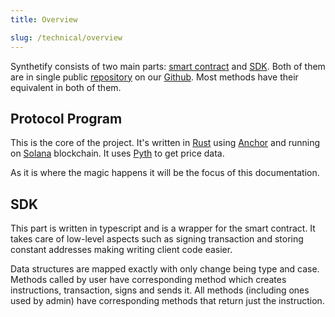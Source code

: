 ```yaml
---
title: Overview 

slug: /technical/overview
---
```


Synthetify consists of two main parts: [smart contract](#protocol-program) and [SDK](#sdk).
Both of them are in single public [repository](https://github.com/Synthetify/synthetify-protocol) 
on our [Github](https://github.com/Synthetify).
Most methods have their equivalent in both of them.

## Protocol Program
This is the core of the project. It's written in [Rust](https://www.rust-lang.org/)
using [Anchor](https://project-serum.github.io/anchor/getting-started/introduction.html)
and running on [Solana](https://solana.com/) blockchain.
It uses [Pyth](https://pyth.network/) to get price data.

As it is where the magic happens it will be the focus of this documentation.


## SDK
This part is written in typescript and is a wrapper for the smart contract.
It takes care of low-level aspects such as signing transaction and storing constant addresses making writing client code easier.

Data structures are mapped exactly with only change being type and case.
Methods called by user have corresponding method which creates instructions, transaction, signs and sends it.
All methods (including ones used by admin) have corresponding methods that return just the instruction.